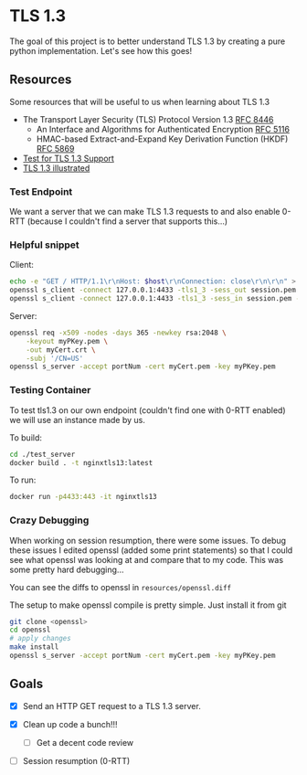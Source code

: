 # TLS 1.3
The goal of this project is to better understand TLS 1.3 by creating a pure python implementation. Let's see how this goes!


## Resources
Some resources that will be useful to us when learning about TLS 1.3
*  The Transport Layer Security (TLS) Protocol Version 1.3 [RFC 8446](https://tools.ietf.org/html/rfc8446)
    *  An Interface and Algorithms for Authenticated Encryption [RFC 5116](https://tools.ietf.org/html/rfc5116)
    *  HMAC-based Extract-and-Expand Key Derivation Function (HKDF) [RFC 5869](https://tools.ietf.org/html/rfc5869)
* [Test for TLS 1.3 Support](https://www.cdn77.com/tls-test)
* [TLS 1.3 illustrated](https://tls13.ulfheim.net/)

### Test Endpoint
We want a server that we can make TLS 1.3 requests to and also enable 0-RTT (because I couldn't find a server that supports this...)

### Helpful snippet
Client:

```bash
echo -e "GET / HTTP/1.1\r\nHost: $host\r\nConnection: close\r\n\r\n" > request.txt
openssl s_client -connect 127.0.0.1:4433 -tls1_3 -sess_out session.pem -keylogfile ./keylogfile -ign_eof < request.txt
openssl s_client -connect 127.0.0.1:4433 -tls1_3 -sess_in session.pem -keylogfile ./keylogfile -early_data request.txt
```

Server:
```bash
openssl req -x509 -nodes -days 365 -newkey rsa:2048 \
    -keyout myPKey.pem \
    -out myCert.crt \
    -subj '/CN=US'
openssl s_server -accept portNum -cert myCert.pem -key myPKey.pem
```

### Testing Container
To test tls1.3 on our own endpoint (couldn't find one with 0-RTT enabled) we will use an instance made by us.

To build:
```bash
cd ./test_server
docker build . -t nginxtls13:latest
```
To run:
```bash
docker run -p4433:443 -it nginxtls13
```

### Crazy Debugging
When working on session resumption, there were some issues. To debug these issues I edited openssl (added some print statements) so that I could see what openssl was looking at and compare that to my code. This was some pretty hard debugging...

You can see the diffs to openssl in ```resources/openssl.diff```

The setup to make openssl compile is pretty simple. Just install it from git 
```bash
git clone <openssl>
cd openssl
# apply changes
make install
openssl s_server -accept portNum -cert myCert.pem -key myPKey.pem
```

## Goals
 - [x] Send an HTTP GET request to a TLS 1.3 server.
 - [x] Clean up code a bunch!!!
    - [ ] Get a decent code review
 - [ ] Session resumption (0-RTT)

